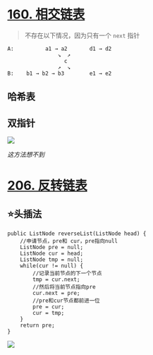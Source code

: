 # [160. 相交链表](https://leetcode-cn.com/problems/intersection-of-two-linked-lists/)
> 不存在以下情况，因为只有一个 `next` 指针
    
    A:          a1 → a2       d1 → d2
                    ↘  ↗
                      c
                    ↗  ↘
    B:    b1 → b2 → b3        e1 → e2
## 哈希表
## 双指针
![](https://cdn.jsdelivr.net/gh/JingqingLin/ImageHosting/img/20200228150944.png)

*这方法想不到*

# [206. 反转链表](https://leetcode-cn.com/problems/reverse-linked-list/)
## ⭐头插法
	public ListNode reverseList(ListNode head) {
		//申请节点，pre和 cur，pre指向null
		ListNode pre = null;
		ListNode cur = head;
		ListNode tmp = null;
		while(cur != null) {
			//记录当前节点的下一个节点
			tmp = cur.next;
			//然后将当前节点指向pre
			cur.next = pre;
			//pre和cur节点都前进一位
			pre = cur;
			cur = tmp;
		}
		return pre;
	}
![](https://cdn.jsdelivr.net/gh/JingqingLin/ImageHosting/img/7d8712af4fbb870537607b1dd95d66c248eb178db4319919c32d9304ee85b602-迭代.gif)

